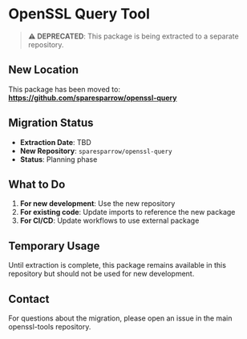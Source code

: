 # OpenSSL Query Tool

> **⚠️ DEPRECATED**: This package is being extracted to a separate repository.

## New Location

This package has been moved to: **https://github.com/sparesparrow/openssl-query**

## Migration Status

- **Extraction Date**: TBD
- **New Repository**: `sparesparrow/openssl-query`
- **Status**: Planning phase

## What to Do

1. **For new development**: Use the new repository
2. **For existing code**: Update imports to reference the new package
3. **For CI/CD**: Update workflows to use external package

## Temporary Usage

Until extraction is complete, this package remains available in this repository but should not be used for new development.

## Contact

For questions about the migration, please open an issue in the main openssl-tools repository.